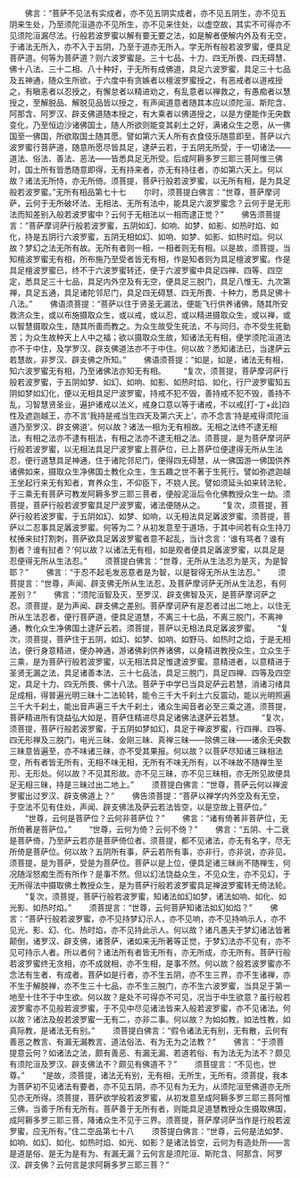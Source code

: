 <!-- { "loadSidebar": true } -->
　　佛言：“菩萨不见法有实成者，亦不见五阴实成者，亦不见五阴生，亦不见五阴来生处，乃至须陀洹道亦不见所生，亦不见来住处，以虚空故，其实不可得亦不见须陀洹漏尽法。行般若波罗蜜以解有要无要之法，如是解者便解内外及有无空，于诸法无所入，亦不入于五阴，乃至于道亦无所入。学无所有般若波罗蜜，便具足菩萨道。何等为菩萨道？则六波罗蜜是。三十七品、十力、四无所畏、四无碍慧、佛十八法、三十二相、八十种好，于无所有成佛道，具足六波罗蜜，具足三十七品及五神通，随众生所欲，于六度中有贪嫉者以檀波罗蜜授之，有恶戒者以道戒授之，有瞋恚者以忍授之，有懈怠者以精进劝之，有乱意者以禅救之，有愚痴者以慧授之，至解脱品、解脱见品皆以授之，有声闻道意者随其本应以须陀洹、斯陀含、阿那含、阿罗汉、辟支佛道随本授之，有大乘者以佛道授之，以是方便能作无央数变化，乃至恒边沙诸佛国土，随人所欲则能变其刹土之好，满诸众生之愿，从一佛国至一佛国，所欲取国土随其愿。譬如第六天人所有衣食伎乐随意即至，菩萨以六波罗蜜行菩萨道，随意所愿尽皆具足，逮萨云若，于五阴无所受，于一切诸法——道法、俗法、善法、恶法——皆悉具足无所受。后成阿耨多罗三耶三菩阿惟三佛时，国土所有皆悉随意即得，无有持来者，亦无有持往者，亦如第六天上。何以故？诸法无所恃，亦无所倚。须菩提，菩萨行般若波罗蜜，以无所有相，是为具足般若波罗蜜。”无所有相品第七十七
　　尔时，须菩提白佛言：“世尊，菩萨摩诃萨，云何于无所破坏法、无相法、无所有法中，能具足六波罗蜜念？云何于是无形法而知差别入般若波罗蜜中？云何于无相法以一相而逮正觉？”
　　佛告须菩提言：“菩萨摩诃萨行般若波罗蜜，五阴如幻、如响、如梦、如影、如热时焰、如化，持是五阴行六波罗蜜，五阴无相如幻、如响、如梦、如影、如热时焰。何以故？梦幻之法无所有故。无所有者则一相，一相者则无有相。以是故，须菩提，当知檀波罗蜜无有相，所布施乃至受者皆无有相，作是知者则为具足檀波罗蜜。作是具足檀波罗蜜已，终不于六波罗蜜转还，便于六波罗蜜中具足四禅、四等、四空定，悉具足三十七品，具足内外空及有无空，便具足三脱门，具足八惟无、九次第禅，具足五通，具足诸陀邻尼门，具足四无碍慧、四无所畏、十种力，悉具足佛十八法。”
　　佛语须菩提：“菩萨以住于贤圣无漏法，便能飞行供养诸佛，随其所安救济众生，或以布施摄取众生，或以戒，或以忍，或以精进摄取众生，或以禅，或以智慧摄取众生，随其所善而教之。为众生故受生死法，不与同归，亦不受生死勤苦；为众生故种天上人中之福；欲以摄取众生故，知诸法无有相，便学须陀洹道法亦不于中住，及学罗汉、辟支佛道法亦不于中住。何以故？悉知诸法已，当逮萨云若慧故，非罗汉、辟支佛之所知。”
　　佛语须菩提：“如是，如是，诸法无有相，知六波罗蜜无有相，乃至诸佛法亦知无有相。
　　“复次，须菩提，菩萨摩诃萨行般若波罗蜜，于五阴如梦、如幻、如响、如影、如热时焰、如化，行尸波罗蜜知五阴如梦如幻化，便以无相具足尸波罗蜜，持戒不犯不毁，善持戒不犯不毁，善持不乱，习智慧贤圣业，遍护诸戒以法义，戒身口意以等于诸戒，不以戒[打-丁+此]四性及遮迦越王，亦不言‘我持是戒当生四天及第六天上’，亦不念言‘持是戒得须陀洹道乃至罗汉、辟支佛道’。何以故？诸法一相为无有相故。无相之法终不逮无相法，有相之法亦不逮有相法，有相之法亦不逮无相之法。须菩提，是为菩萨摩诃萨行般若波罗蜜，以无相法具足尸波罗蜜上菩萨位，已上菩萨位便逮得无所从生法忍，便行道慧具足神通，住于诸陀邻尼门，便得四无碍慧，从一佛国游一佛国供养诸佛如来，摄取众生净佛国土教化众生，生五趣之世不著于生死行。譬如弥遮迦越王坐起行来无有知者，育养众生，不仰臣下，不娆人民。譬如须延头如来转法轮，于三乘无有菩萨可教发阿耨多罗三耶三菩者，便般泥洹后令化佛教授众生一劫。须菩提，菩萨行般若波罗蜜具足尸波罗蜜，诸法便随从之。
　　“复次，须菩提，菩萨行般若波罗蜜，于五阴如幻、如梦、如响，以无相法具足羼波罗蜜。须菩提，菩萨以二忍事具足羼波罗蜜。何等为二？从初发意至于道场，于其中间若有众生持刀杖捶来挝打割刺，菩萨欲具足羼波罗蜜者意不起乱，当计念言：‘谁有骂者？谁有割者？谁有挝者？’何以故？以诸法无有相，如是观者便具足羼波罗蜜，以具足是忍便得无所从生法忍。”
　　须菩提白佛言：“世尊，无所从生法忍为是灭，为是智耶？”
　　佛言：“于忍不起毛发恶意者是为智，以是智得无所从生法忍。”
　　须菩提言：“世尊，声闻、辟支佛无所从生法忍，及菩萨摩诃萨无所从生法忍，有何差别？”
　　佛言：“须陀洹智及灭，至罗汉、辟支佛智及灭，是菩萨摩诃萨之忍。须菩提，是为声闻、辟支佛之差别。菩萨摩诃萨有是忍者过出二地上，以住无所从生法忍者，便行菩萨道，便具足道慧，不离三十七品，不离三脱门，不离神通，教化众生净佛国土逮萨云若。须菩提，菩萨以无相法具足羼波罗蜜。
　　“复次，须菩提，菩萨住于五阴，如幻、如梦、如响、如野马、如热时之焰，于是无相法，便行身意精进，便办神通，游诸佛刹供养诸佛，以身精进教授众生，立众生于三乘，是为菩萨行般若波罗蜜，以无相法具足惟逮波罗蜜。意精进者，以意精进于圣贤无漏之法，具足诸善本法、三十七品法，具足三脱门，具足四禅、四等及四空定，具足十力、四无所畏、佛十八法。菩萨于中学已当具足萨云若慧，消诸习绪具足成相，得普遍光明三昧十二法轮转，能令三千大千刹土六反震动，能以光明照遍三千大千刹土，能出音声遍三千大千刹土，诸众生闻音者必至三乘之道。须菩提，菩萨精进所有饶益弘大如是，菩萨住精进尽具足诸佛法逮萨云若慧。
　　“复次，须菩提，菩萨行般若波罗蜜，于五阴如梦如幻，具足于禅波罗蜜，行四禅、四等、四无形禅及三脱门，电光三昧、金刚三昧、真禅三昧——除佛三昧——诸余无央数三昧意皆遍至，亦不味诸三昧，亦不受其果报。何以故？以菩萨尽知诸三昧相法空，所有者皆无所有，无相不味无相，无所有不味无所有，以不味故不随禅生至形、无形处。何以故？不见其形故。亦不见三昧，亦不见三昧相，亦无所见故便具足无相三昧，持是三昧过出二地上。”
　　须菩提白佛言：“世尊，菩萨云何以禅波罗蜜出过罗汉、辟支佛道上？”
　　佛告须菩提：“菩萨以禅学内外空及有无空，于空法不见有住处，声闻、辟支佛法及萨云若法皆空，以是空故上菩萨位。”
　　“世尊，云何是菩萨位？云何非菩萨位？”
　　佛言：“诸有倚著非菩萨位，无所倚著是菩萨位。”
　　“世尊，云何为倚？云何不倚？”
　　佛言：“五阴、十二衰是菩萨倚，乃至萨云若亦是菩萨倚位者。须菩提，都不见诸法，亦无有名字，尽无所倚是菩萨位。何以故？五阴所有事，萨云若所有事，亦非行，亦非说，亦非见。须菩提，是为菩萨，受是为菩萨位。菩萨以是上位，便具足诸三昧尚不随禅生，何况随淫怒痴生而有所作？是事不然。但以幻法饶益众生，不见众生，亦不见幻，于无所得法中摄取佛土教授众生，是为菩萨行般若波罗蜜具足禅波罗蜜转无倚法轮。
　　“复次，须菩提，菩萨行般若波罗蜜，知诸法如幻如梦，诸法如响、如化、如光影、如热时焰。”
　　须菩提言：“世尊，云何菩萨知诸法如幻如焰？”
　　佛言：“菩萨行般若波罗蜜，亦不见持梦幻示人，亦不见响，亦不见持响示人，亦不见光、影、幻、化、热时焰，亦不见持此示人。何以故？诸凡愚夫于梦幻诸法皆著颠倒，诸罗汉、辟支佛，诸菩萨，诸如来无所著等正觉，于梦幻法亦不见有，亦不见可持示人者。所以者何？诸法所有者皆无所有，亦无所成，亦无所有。菩萨行般若波罗蜜终无贪相，亦不成就相，亦不生相，是事不然。何以故？般若波罗蜜亦不念法有生者、有成者。菩萨如是行者，亦不生五阴，亦不生三界，亦不生诸禅，亦不生于解脱禅，亦不生三十七品，亦不生三脱门，亦不生六波罗蜜，当具足于第一地至十住不于中生欲。何以故？是处不可得亦不可见，况当于中生欲意？虽行般若波罗蜜亦不见般若波罗蜜，于不见中尽见诸法皆来入般若波罗蜜，亦不见诸法。何以故？诸法及般若波罗蜜一无有二，亦非二事。何以故？为如如教，如法性教，如真际教，是诸法无有别。”
　　须菩提白佛言：“假令诸法无有别，无有散，云何有善恶之教言、有漏无漏教言、道法俗法、有为无为之法教？”
　　佛言：“于须菩提意云何？如诸法之法，颇有善恶、有漏无漏、若道若俗、有为法无为法不？颇见有须陀洹及罗汉、辟支佛法不？颇见有佛道不？”
　　须菩提言：“不见也，世尊。”
　　“是故，须菩提，诸法无有别，无有相，无所生，无所有。须菩提，我本为菩萨初不见诸法有要者，亦不见五阴，亦不见有为无为，从须陀洹至佛道亦无所见亦无所得。须菩提，菩萨欲学般若波罗蜜，从初发意至成阿耨多罗三耶三菩阿惟三佛，当善于所有无所有。菩萨善于无所有者，则能具足道慧教授众生摄取佛国，成阿耨多罗三耶三菩，降诸众生不见于三界。须菩提，菩萨摩诃萨当作是行般若波罗蜜，应无所有。”住二空品第七十八
　　须菩提白佛言：“世尊，云何是法如梦、如响、如幻、如化、如热时焰、如光、如影？是诸法皆空，云何为有造处所——言是道是俗、是无为是有为、有漏无漏？云何言是须陀洹、斯陀含、阿那含、阿罗汉、辟支佛？云何言是求阿耨多罗三耶三菩？”
